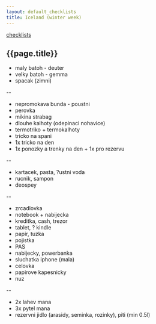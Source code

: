 ```yaml
---
layout: default_checklists
title: Iceland (winter week)
---
```


[checklists](.)

## {{page.title}}

- maly batoh - deuter
- velky batoh - gemma
- spacak (zimni)

--

- nepromokava bunda - poustni
- perovka
- mikina strabag
- dlouhe kalhoty (odepinaci nohavice)
- termotriko + termokalhoty
- tricko na spani
- 1x tricko na den
- 1x ponozky a trenky na den + 1x pro rezervu

--

- kartacek, pasta, ?ustni voda
- rucnik, sampon
- deospey

--

- zrcadlovka
- notebook + nabijecka
- kreditka, cash, trezor
- tablet, ? kindle
- papir, tuzka
- pojistka
- PAS
- nabijecky, powerbanka
- sluchatka iphone (mala)
- celovka
- papirove kapesnicky
- nuz

--

- 2x lahev mana
- 3x pytel mana
- rezervni jidlo (arasidy, seminka, rozinky), piti (min 0.5l)

